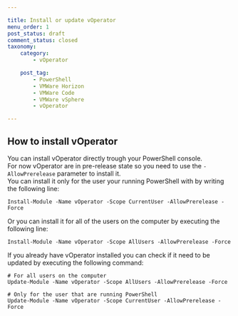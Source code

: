```yaml
---

title: Install or update vOperator
menu_order: 1
post_status: draft
comment_status: closed
taxonomy:
    category:
        - vOperator

    post_tag:
        - PowerShell
        - VMWare Horizon
        - VMWare Code
        - VMWare vSphere
        - vOperator

---
```


## How to install vOperator
You can install vOperator directly trough your PowerShell console.  
For now vOperator are in pre-release state so you need to use the ``-AllowPrerelease`` parameter to install it.  
You can install it only for the user your running PowerShell with by writing the following line:  
````
Install-Module -Name vOperator -Scope CurrentUser -AllowPrerelease -Force
````
Or you can install it for all of the users on the computer by executing the following line:  
````
Install-Module -Name vOperator -Scope AllUsers -AllowPrerelease -Force
````

If you already have vOperator installed you can check if it need to be updated by executing the following command:  
````
# For all users on the computer
Update-Module -Name vOperator -Scope AllUsers -AllowPrerelease -Force

# Only for the user that are running PowerShell
Update-Module -Name vOperator -Scope CurrentUser -AllowPrerelease -Force
````